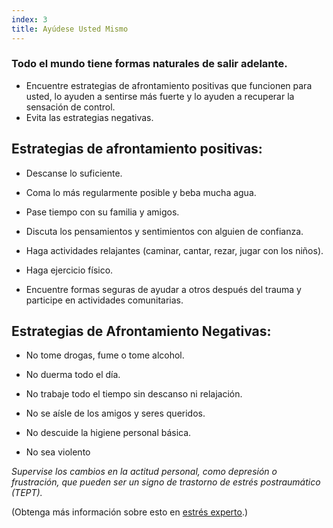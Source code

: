 ```yaml
---
index: 3
title: Ayúdese Usted Mismo
---
```

### Todo el mundo tiene formas naturales de salir adelante.

*   Encuentre estrategias de afrontamiento positivas que funcionen para usted, lo ayuden a sentirse más fuerte y lo ayuden a recuperar la sensación de control.
*   Evita las estrategias negativas.

## Estrategias de afrontamiento positivas:

*   Descanse lo suficiente.

*   Coma lo más regularmente posible y beba mucha agua.

*   Pase tiempo con su familia y amigos.

*   Discuta los pensamientos y sentimientos con alguien de confianza.

*   Haga actividades relajantes (caminar, cantar, rezar, jugar con los niños).

*   Haga ejercicio físico.

*   Encuentre formas seguras de ayudar a otros después del trauma y participe en actividades comunitarias.

## Estrategias de Afrontamiento Negativas:

*   No tome drogas, fume o tome alcohol.

*   No duerma todo el día.

*   No trabaje todo el tiempo sin descanso ni relajación.

*   No se aísle de los amigos y seres queridos.

*   No descuide la higiene personal básica.

*   No sea violento

_Supervise los cambios en la actitud personal, como depresión o frustración, que pueden ser un signo de trastorno de estrés postraumático (TEPT)._

(Obtenga más información sobre esto en [estrés experto](umbrella://stress/stress/expert).)